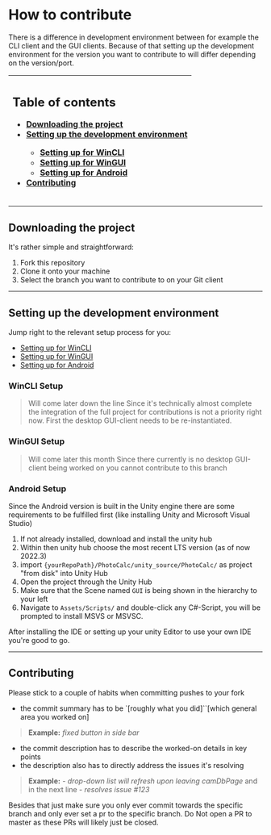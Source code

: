 # How to contribute
There is a difference in development environment between for example the CLI client and the GUI clients. Because of that setting up the development environment for the version you want to contribute to will differ depending on the version/port.

|<h2>Table of contents</h2><ul><li>[Downloading the project](#downloading-the-project)</li><li>[Setting up the development environment](#setting-up-the-development-environment)</li><ul><li>[Setting up for WinCLI](#WinCLI-Setup)</li><li>[Setting up for WinGUI](#WinGUI-Setup)</li><li>[Setting up for Android](#Android-Setup)</li></ul><li>[Contributing](#contributing)</li></ul>|
|:----------------|


---

## Downloading the project
It's rather simple and straightforward:
1. Fork this repository 
2. Clone it onto your machine
3. Select the branch you want to contribute to on your Git client

---

## Setting up the development environment 
Jump right to the relevant setup process for you:
- [Setting up for WinCLI](#WinCLI-Setup)
- [Setting up for WinGUI](#WinGUI-Setup)
- [Setting up for Android](#Android-Setup)

### WinCLI Setup
> Will come later down the line
Since it's technically almost complete the integration of the full project for contributions is not a priority right now. First the desktop GUI-client needs to be re-instantiated.

### WinGUI Setup
> Will come later this month
Since there currently is no desktop GUI-client being worked on you cannot contribute to this branch

### Android Setup
Since the Android version is built in the Unity engine there are some requirements to be fulfilled first (like installing Unity and Microsoft Visual Studio)

1. If not already installed, download and install the unity hub
2. Within then unity hub choose the most recent LTS version (as of now 2022.3)
3. import `{yourRepoPath}/PhotoCalc/unity_source/PhotoCalc/` as project "from disk" into Unity Hub
4. Open the project through the Unity Hub
5. Make sure that the Scene named `GUI` is being shown in the hierarchy to your left
6. Navigate to `Assets/Scripts/` and double-click any C#-Script, you will be prompted to install MSVS or MSVSC.

After installing the IDE or setting up your unity Editor to use your own IDE you're good to go.

---

## Contributing 
Please stick to a couple of habits when committing pushes to your fork

- the commit summary has to be `[roughly what you did]``[which general area you worked on]
> **Example:** *fixed button in side bar*

- the commit description has to describe the worked-on details in key points
- the description also has to directly address the issues it's resolving
> **Example:** *- drop-down list will refresh upon leaving camDbPage* and in the next line *- resolves issue #123*

Besides that just make sure you only ever commit towards the specific branch and only ever set a pr to the specific branch. Do Not open a PR to master as these PRs will likely just be closed.

